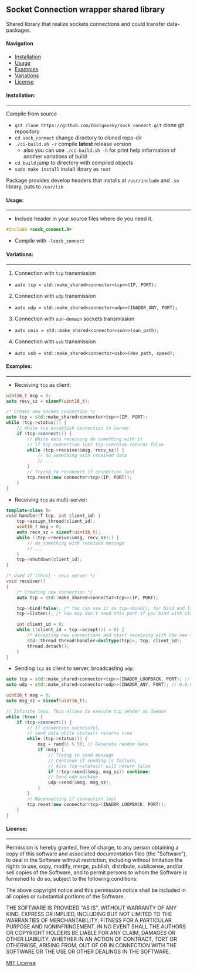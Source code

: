 ## Socket Connection wrapper shared library

Shared library that realize sockets connections and could transfer data-packages.

#### Navigation

- [Installation](#installation)
- [Usage](#usage)
- [Examples](#examples)
- [Variations](#variations)
- [License](#license)

#### Installation:

---
Compile from source

* `git clone https://github.com/DGolgovsky/sock_connect.git` clone git repository
* `cd sock_connect` change directory to cloned repo-dir
* `./ci-build.sh -r` compile **latest** release version
  * also you can use `./ci-build.sh -h` for print help information of another variations of build
* `cd build` jump to directory with compiled objects
* `sudo make install` install library as `root`

Package provides develop headers that installs at `/usr/include` and `.so` library, puts to `/usr/lib`

#### Usage:

---

* Include header in your source files where do you need it.

```cpp
#include <sock_connect.h>
```

* Compile with `-lsock_connect`

#### Variations:

---

1. Connection with `tcp` transmission

* `auto tcp = std::make_shared<connector<tcp>>(IP, PORT);`

2. Connection with `udp` transmission

* `auto udp = std::make_shared<connector<udp>>(INADDR_ANY, PORT);`

3. Connection with `sun-domain` sockets transmission

* `auto unix = std::make_shared<connector<sun>>(sun_path);`

4. Connection with `usb` transmission

* `auto usb = std::make_shared<connector<usb>>(dev_path, speed);`

#### Examples:

---

* Receiving `tcp` as client:

```cpp
uint16_t msg = 0;
auto recv_sz = sizeof(uint16_t);

/* Create new socket connection */
auto tcp = std::make_shared<connector<tcp>>(IP, PORT);
while (tcp->status()) {
    // While tcp establish connection to server
    if (tcp->connect()) {
        // While data receiving do something with it
        // if tcp connection lost tcp->receive returns false
        while (tcp->receive(&msg, recv_sz)) {
            // do_something with received data
            // ...
        }
        // Trying to reconnect if connection lost
        tcp.reset(new connector<tcp>(IP, PORT));
    }
}
```

* Receiving `tcp` as multi-server:

```cpp
template<class T>
void handler(T tcp, int client_id) {
    tcp->assign_thread(client_id);
    uint16_t msg = 0;
    auto recv_sz = sizeof(uint16_t);
    while ((tcp->receive(&msg, recv_sz))) {
        // do_something with received message
        // ...
    }
    tcp->shutdown(client_id);
}

/* Used if [this] - recv server */
void receiver()
{
    /* Creating new connection */
    auto tcp = std::make_shared<connector<tcp>>(IP, PORT);

    tcp->bind(false); /* You can use it as tcp->bind(); for bind and listen */
    tcp->listen(); /* You may don't need this part if you bind with (true) option */

    int client_id = 0;
    while ((client_id = tcp->accept()) > 0) {
        /* Accepting new connections and start receiving with the new thread */
        std::thread thread(handler<decltype(tcp)>, tcp, client_id);
        thread.detach();
    }
}
```

* Sending `tcp` as client to server, broadcasting `udp`:

```cpp
auto tcp = std::make_shared<connector<tcp>>(INADDR_LOOPBACK, PORT); // 127.0.0.1
auto udp = std::make_shared<connector<udp>>(INADDR_ANY, PORT); // 0.0.0.0

uint16_t msg = 0;
auto msg_sz = sizeof(uint16_t);

// Infinite loop. This allows to execute tcp_sender as daemon
while (true) {
    if (tcp->connect()) {
        // If connection successful,
        // send data while status() returns true
        while (tcp->status()) {
            msg = rand() % 50; // Generate random data
            if (msg) {
                // Trying to send message
                // Continue if sending is failure,
                // Also tcp->status() will return false
                if (!tcp->send(&msg, msg_sz)) continue;
                // Send udp package
                udp->send(&msg, msg_sz);                
            }
        }
        // Reconnecting if connection lost
        tcp.reset(new connector<tcp>(INADDR_LOOPBACK, PORT));
    }
}
```

#### License:

---
Permission is hereby granted, free of charge, to any person obtaining a copy
of this software and associated documentation files (the "Software"), to deal
in the Software without restriction, including without limitation the rights
to use, copy, modify, merge, publish, distribute, sublicense, and/or sell
copies of the Software, and to permit persons to whom the Software is
furnished to do so, subject to the following conditions:

The above copyright notice and this permission notice shall be included in all
copies or substantial portions of the Software.

THE SOFTWARE IS PROVIDED "AS IS", WITHOUT WARRANTY OF ANY KIND, EXPRESS OR
IMPLIED, INCLUDING BUT NOT LIMITED TO THE WARRANTIES OF MERCHANTABILITY,
FITNESS FOR A PARTICULAR PURPOSE AND NONINFRINGEMENT. IN NO EVENT SHALL THE
AUTHORS OR COPYRIGHT HOLDERS BE LIABLE FOR ANY CLAIM, DAMAGES OR OTHER
LIABILITY, WHETHER IN AN ACTION OF CONTRACT, TORT OR OTHERWISE, ARISING FROM,
OUT OF OR IN CONNECTION WITH THE SOFTWARE OR THE USE OR OTHER DEALINGS IN THE
SOFTWARE.

[MIT License](../blob/master/LICENSE)
